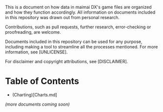 This is a document on how data in maimai DX's game files are organized and how they function accordingly. All information on documents included in this repository was drawn out from personal research. 

Contributions, such as pull requests, further research, error-checking or proofreading, are welcome.

Documents included in this repository can be used for any purpose, including making a tool to streamline all the processes mentioned. For more information, see [UNLICENSE].

For disclaimer and copyright attributions, see [DISCLAIMER].

# Table of Contents

- (Charting)[Charts.md]

*(more documents coming soon)*